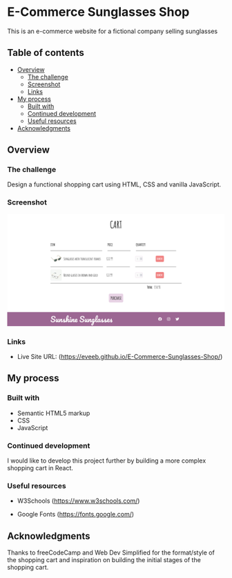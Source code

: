 # E-Commerce Sunglasses Shop

This is an e-commerce website for a fictional company selling sunglasses

## Table of contents

- [Overview](#overview)
  - [The challenge](#the-challenge)
  - [Screenshot](#screenshot)
  - [Links](#links)
- [My process](#my-process)
  - [Built with](#built-with)
  - [Continued development](#continued-development)
  - [Useful resources](#useful-resources)
- [Acknowledgments](#acknowledgments)

## Overview

### The challenge

Design a functional shopping cart using HTML, CSS and vanilla JavaScript.

### Screenshot

![Screenshot](screenshot.png)

### Links

- Live Site URL: (https://eveeb.github.io/E-Commerce-Sunglasses-Shop/)

## My process

### Built with

- Semantic HTML5 markup
- CSS
- JavaScript

### Continued development

I would like to develop this project further by building a more complex shopping cart in React.

### Useful resources

- W3Schools (https://www.w3schools.com/)

- Google Fonts (https://fonts.google.com/)

## Acknowledgments

Thanks to freeCodeCamp and Web Dev Simplified for the format/style of the shopping cart and inspiration on building the initial stages of the shopping cart.

